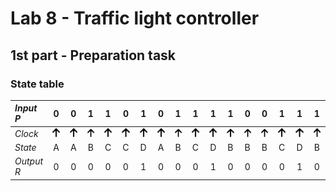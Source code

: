 # Lab 8 - Traffic light controller

## 1st part - Preparation task

### State table

| *Input P* | 0 | 0 | 1 | 1 | 0 | 1 | 0 | 1 | 1 | 1 | 1 | 0 | 0 | 1 | 1 | 1 |
| :-- | :-: | :-: | :-: | :-: | :-: | :-: | :-: | :-: | :-: | :-: | :-: | :-: | :-: | :-: | :-: | :-: |
| *Clock* | ![rising](Images/arrow.png) | ![rising](Images/arrow.png) | ![rising](Images/arrow.png) | ![rising](Images/arrow.png) | ![rising](Images/arrow.png) | ![rising](Images/arrow.png) | ![rising](Images/arrow.png) | ![rising](Images/arrow.png) | ![rising](Images/arrow.png) | ![rising](Images/arrow.png) | ![rising](Images/arrow.png) | ![rising](Images/arrow.png) | ![rising](Images/arrow.png) | ![rising](Images/arrow.png) | ![rising](Images/arrow.png) | ![rising](Images/arrow.png) |
| *State* | A | A | B | C | C | D | A | B | C | D | B | B | B | C | D | B |
| *Output R* | 0 | 0 | 0 | 0 | 0 | 1 | 0 | 0 | 0 | 1 | 0 | 0 | 0 | 0 | 1 | 0 |